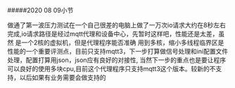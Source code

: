 #####2020 08 09小节

做通了第一波压力测试在一个自己很差的电脑上做了一万次io请求大约在8秒左右完成,io请求路径是经过mqtt代理和设备中心，先暂时这样吧，性能还是太差，虽然
是一个2核的虚拟机，但是代理程序能否准确
用到多核，缩小多线程临界区是性能的一个重要评测点，目前只支持mqtt3，下一步打算做信号处理和ini配置文件处理，配置打算用json，json应有良好的对接性,
当然下一步的重点也是要让程序可以良好的使用多块cpu,目前这个代理程序只支持mqtt3这个版本。较新的不支持，以后如果有业务需要会做支持的